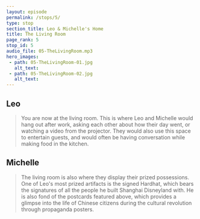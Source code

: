 ```yaml
---
layout: episode
permalink: /stops/5/
type: stop
section_title: Leo & Michelle's Home
title: The Living Room
page_rank: 5
stop_id: 5
audio_file: 05-TheLivingRoom.mp3
hero_images:
 - path: 05-TheLivingRoom-01.jpg
   alt_text:
 - path: 05-TheLivingRoom-02.jpg
   alt_text:
---
```


## Leo
> You are now at the living room. This is where Leo and Michelle would hang out after work, asking each other about how their day went, or watching a video from the projector. They would also use this space to entertain guests, and would often be having conversation while making food in the kitchen.

## Michelle
>The living room is also where they display their prized possessions.
One of Leo's most prized artifacts is the signed Hardhat, which bears the signatures of all the people he built Shanghai Disneyland with. He is also fond of the postcards featured above, which provides a glimpse into the life of Chinese citizens during the cultural revolution through propaganda posters.
